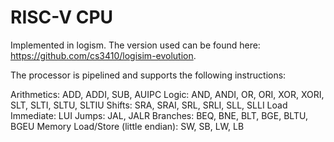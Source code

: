 # RISC-V CPU 

Implemented in logism. The version used can be found here: https://github.com/cs3410/logisim-evolution.

The processor is pipelined and supports the following instructions:

Arithmetics: ADD, ADDI, SUB, AUIPC
Logic: AND, ANDI, OR, ORI, XOR, XORI, SLT, SLTI, SLTU, SLTIU
Shifts: SRA, SRAI, SRL, SRLI, SLL, SLLI
Load Immediate: LUI
Jumps: JAL, JALR
Branches: BEQ, BNE, BLT, BGE, BLTU, BGEU
Memory Load/Store (little endian): SW, SB, LW, LB
